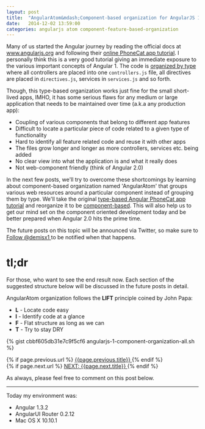 ```yaml
---
layout: post
title:  "AngularAtom&mdash;Component-based organization for AngularJS 1.x apps (Part&nbsp;1)"
date:   2014-12-02 13:59:00
categories: angularjs atom component-feature-based-organization
---
```


Many of us started the Angular journey by reading the official docs at www.angularjs.org
and following their [online PhoneCat app tutorial](https://docs.angularjs.org/tutorial).
I personally think this is a very good tutorial giving an immediate exposure to
the various important concepts of Angular 1. The code is
[organized by type](https://github.com/angular/angular-phonecat)
where all controllers are placed into one `controllers.js` file, all directives
are placed in `directives.js`, services in `services.js` and so forth.

<!--more-->

Though, this type-based organization works just fine for the small short-lived apps,
IMHO, it has some serious flaws for any medium or large application that needs
to be maintained over time (a.k.a any production app):

* Coupling of various components that belong to different app features
* Difficult to locate a particular piece of code related to a given type of functionality
* Hard to identify all feature related code and reuse it with other apps
* The files grow longer and longer as more controllers, services etc. being added
* No clear view into what the application is and what it really does
* Not web-component friendly (think of Angular 2.0)

In the next few posts, we'll try to overcome these shortcomings by learning
about component-based organization named 'AngularAtom' that groups various web
resources around a particular component instead of grouping them
by type. We'll take the original
[type-based Angular PhoneCat app tutorial](https://docs.angularjs.org/tutorial)
and reorganize it to be [component-based](https://github.com/demisx/angular-phonecat-components).
This will also help us to get our mind set on the component oriented development
today and be better prepared when Angular 2.0 hits the prime time.

The future posts on this topic will be announced via Twitter, so make sure to
<span style="line-height:20px;">
  <a class="twitter-follow-button"
    href="https://twitter.com/demisx1"
    data-show-count="false"
    data-lang="en"
    data-size="large">Follow @demisx1
  </a> to be notified when that happens.
</span>

# tl;dr
For those, who want to see the end result now. Each section of the suggested
structure below will be discussed in the future posts in detail.

AngularAtom organization follows the **LIFT** principle coined by John Papa:

* **L** - Locate code easy
* **I** - Identify code at a glance
* **F** - Flat structure as long as we can
* **T** - Try to stay DRY

{% gist cbbf605db31e7c9f5cf6 angularjs-1-component-organization-all.sh %}

<div id="post-navigation" >
  <div class="previous">
    {% if page.previous.url %}
    <a href="{{page.previous.url}}" title="Previous post: {{page.next.title}}">
      <i class="fa fa-lg fa-arrow-circle-left"></i>
      {{page.previous.title}}
    </a>
    {% endif %}
  </div>
  <div class="next text-right">
    {% if page.next.url %}
    <a href="{{page.next.url}}" title="Next post:
    {{page.next.title}}">NEXT: {{page.next.title}} <i class="fa fa-2x fa-arrow-circle-right"></i></a>
    {% endif %}
  </div>
</div>

As always, please feel free to comment on this post below.
___

Today my environment was:

- Angular 1.3.2
- AngularUI Router 0.2.12
- Mac OS X 10.10.1
